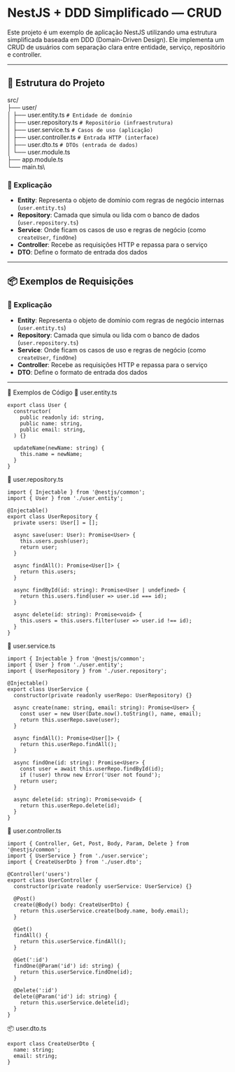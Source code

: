 # NestJS + DDD Simplificado — CRUD

Este projeto é um exemplo de aplicação NestJS utilizando uma estrutura simplificada baseada em DDD (Domain-Driven Design). Ele implementa um CRUD de usuários com separação clara entre entidade, serviço, repositório e controller.

---

## 🧱 Estrutura do Projeto

src/\
├── user/\
│ ├── user.entity.ts `# Entidade de domínio`\
│ ├── user.repository.ts `# Repositório (infraestrutura)`\
│ ├── user.service.ts `# Casos de uso (aplicação)`\
│ ├── user.controller.ts `# Entrada HTTP (interface)`\
│ ├── user.dto.ts `# DTOs (entrada de dados)`\
│ └── user.module.ts\
├── app.module.ts\
└── main.ts\

### 📌 Explicação

- **Entity**: Representa o objeto de domínio com regras de negócio internas (`user.entity.ts`)
- **Repository**: Camada que simula ou lida com o banco de dados (`user.repository.ts`)
- **Service**: Onde ficam os casos de uso e regras de negócio (como `createUser`, `findOne`)  
- **Controller**: Recebe as requisições HTTP e repassa para o serviço  
- **DTO**: Define o formato de entrada dos dados  

---

## 📦 Exemplos de Requisições


### 📌 Explicação

- **Entity**: Representa o objeto de domínio com regras de negócio internas (`user.entity.ts`)
- **Repository**: Camada que simula ou lida com o banco de dados (`user.repository.ts`)
- **Service**: Onde ficam os casos de uso e regras de negócio (como `createUser`, `findOne`)  
- **Controller**: Recebe as requisições HTTP e repassa para o serviço  
- **DTO**: Define o formato de entrada dos dados  

---

🧪 Exemplos de Código
📘 user.entity.ts


```
export class User {
  constructor(
    public readonly id: string,
    public name: string,
    public email: string,
  ) {}

  updateName(newName: string) {
    this.name = newName;
  }
}
```
💾 user.repository.ts

```
import { Injectable } from '@nestjs/common';
import { User } from './user.entity';

@Injectable()
export class UserRepository {
  private users: User[] = [];

  async save(user: User): Promise<User> {
    this.users.push(user);
    return user;
  }

  async findAll(): Promise<User[]> {
    return this.users;
  }

  async findById(id: string): Promise<User | undefined> {
    return this.users.find(user => user.id === id);
  }

  async delete(id: string): Promise<void> {
    this.users = this.users.filter(user => user.id !== id);
  }
}
```
🧠 user.service.ts

```
import { Injectable } from '@nestjs/common';
import { User } from './user.entity';
import { UserRepository } from './user.repository';

@Injectable()
export class UserService {
  constructor(private readonly userRepo: UserRepository) {}

  async create(name: string, email: string): Promise<User> {
    const user = new User(Date.now().toString(), name, email);
    return this.userRepo.save(user);
  }

  async findAll(): Promise<User[]> {
    return this.userRepo.findAll();
  }

  async findOne(id: string): Promise<User> {
    const user = await this.userRepo.findById(id);
    if (!user) throw new Error('User not found');
    return user;
  }

  async delete(id: string): Promise<void> {
    return this.userRepo.delete(id);
  }
}
```
📡 user.controller.ts

```
import { Controller, Get, Post, Body, Param, Delete } from '@nestjs/common';
import { UserService } from './user.service';
import { CreateUserDto } from './user.dto';

@Controller('users')
export class UserController {
  constructor(private readonly userService: UserService) {}

  @Post()
  create(@Body() body: CreateUserDto) {
    return this.userService.create(body.name, body.email);
  }

  @Get()
  findAll() {
    return this.userService.findAll();
  }

  @Get(':id')
  findOne(@Param('id') id: string) {
    return this.userService.findOne(id);
  }

  @Delete(':id')
  delete(@Param('id') id: string) {
    return this.userService.delete(id);
  }
}
```
📦 user.dto.ts

```
export class CreateUserDto {
  name: string;
  email: string;
}
```
